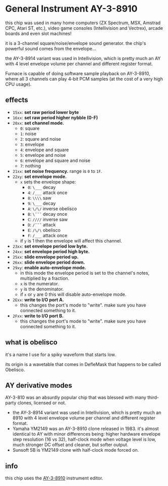 # General Instrument AY-3-8910

this chip was used in many home computers (ZX Spectrum, MSX, Amstrad CPC, Atari ST, etc.), video game consoles (Intellivision and Vectrex), arcade boards and even slot machines!

it is a 3-channel square/noise/envelope sound generator. the chip's powerful sound comes from the envelope...

the AY-3-8914 variant was used in Intellivision, which is pretty much an AY with 4 level envelope volume per channel and different register format.

Furnace is capable of doing software sample playback on AY-3-8910, where all 3 channels can play 4-bit PCM samples (at the cost of a very high CPU usage).

## effects
- `15xx`: **set raw period lower byte**
- `16xx`: **set raw period higher nybble (0-F)**
- `20xx`: **set channel mode.**
  - `0`: square
  - `1`: noise
  - `2`: square and noise
  - `3`: envelope
  - `4`: envelope and square
  - `5`: envelope and noise
  - `6`: envelope and square and noise
  - `7`: nothing
- `21xx`: **set noise frequency.** range is `0` to `1F`.
- `22xy`: **set envelope mode.**
  - `x` sets the envelope shape:
    - `0`: `\___` decay
    - `4`: `/___` attack once
    - `8`: `\\\\` saw
    - `9`: `\___` decay
    - `A`: `\/\/` inverse obelisco
    - `B`: `\¯¯¯` decay once
    - `C`: `////` inverse saw
    - `D`: `/¯¯¯` attack
    - `E`: `/\/\` obelisco
    - `F`: `/___` attack once
  - if `y` is 1 then the envelope will affect this channel.
- `23xx`: **set envelope period low byte.**
- `24xx`: **set envelope period high byte.**
- `25xx`: **slide envelope period up.**
- `26xx`: **slide envelope period down.**
- `29xy`: **enable auto-envelope mode.**
  - in this mode the envelope period is set to the channel's notes, multiplied by a fraction.
  - `x` is the numerator.
  - `y` is the denominator.
  - if `x` or `y` are 0 this will disable auto-envelope mode.
- `2Exx`: **write to I/O port A.**
  - this changes the port's mode to "write". make sure you have connected something to it.
- `2Fxx`: **write to I/O port B.**
  - this changes the port's mode to "write". make sure you have connected something to it.

## what is obelisco

it's a name I use for a spiky waveform that starts low.

its origin is a wavetable that comes in DefleMask that happens to be called Obelisco.

## AY derivative modes

AY-3-810 was an absurdly popular chip that was blessed with many third-party clones, licensed or not.

- the AY-3-8914 variant was used in Intellivision, which is pretty much an 8910 with 4 level envelope volume per channel and different register format.
- Yamaha YM2149 was an AY-3-8910 clone released in 1983. it's almost identical to AY with minor differences being: higher hardware envelope step resolution (16 vs 32), half-clock mode when voltage level is low, much stronger DC offset and cleaner, but softer output.
- Sunsoft 5B is YM2149 clone with half-clock mode forced on.

## info

this chip uses the [AY-3-8910](../4-instrument/ay8910.md) instrument editor.
